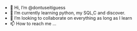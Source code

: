 - 👋 Hi, I’m @dontuseitiguess
- 🌱 I’m currently learning python, my SQL,C and discover.
- 💞️ I’m looking to collaborate on everything as long as I learn
- 📫 How to reach me ...

<!---
dontuseitiguess/dontuseitiguess is a ✨ special ✨ repository because its `README.md` (this file) appears on your GitHub profile.
You can click the Preview link to take a look at your changes.
--->
